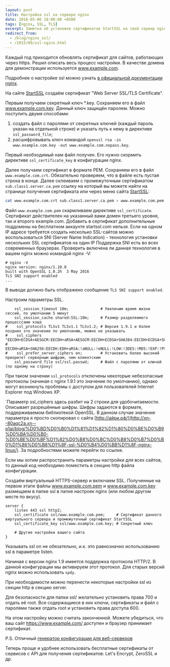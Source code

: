 ```yaml
---
layout: post
title: Настройка ssl на сервере nginx
date: 2016-05-06 18:00:00 +0500
tags: [nginx, SSL, TLS]
excerpt: Заметка об установке сертификатов StartSSL на свой сервер nginx
redirect_from:
  - /blog/nginx_ssl/
  - /2015/09/ssl-nginx.html
---
```

Каждый год приходится обновлять сертификат для сайтов, работающих через https. Решил описать весь процесс настройки. В качестве домена для демонстрации используется www.example.com.

Подробнее о настройке ssl можно узнать [в официальной документации nginx](http://nginx.org/ru/docs/http/ngx_http_ssl_module.html).

На сайте [StartSSL](https://startssl.com) создаём сертификат "Web Server SSL/TLS Certificate".

Первым получаем секретный ключ *.key. Сохраняем его в файл www.example.com.key. Данный ключ защищён паролем. Можно поступить двумя способами:

1. создать файл с паролями от секретных ключей (каждый пароль указан на отдельной строке) и указать путь к нему в директиве `ssl_password_file`;
2. расшифровывать ключ командой `openssl rsa -in www.example.com.key -out www.example.com.nopass.key`.

Первый необходимый нам файл получен. Его нужно скормить директиве `ssl_certificate_key` в конфигурации nginx.

Далее получаем сертификат в формате PEM. Сохраняем его в файл `www.example.com.crt`. Обязательно проверяем, что в файле есть пустая строка в конце. Далее склеиваем с промежуточным сертификатом `sub.class1.server.ca.pem` ссылку на который вы можете найти на странице получения сертификата или через меню сайта [StartSSL](<https://startssl.com>):

```bash
cat www.example.com.crt sub.class1.server.ca.pem > www.example.com.pem
```

Файл `www.example.com.pem` скармливаем директиве `ssl_certificate`. Сертификат действителен на указанный вами домен третьего уровня, так и второго example.com. Добавить в сертификат дополнительные поддомены на бесплатном аккаунте startssl.com нельзя. Если на одном IP адресе требуется создать несколько SSL-сайтов можно воспользоваться SNI (Server Name Indication) - технология установки нескольких SSL сертификатов на один IP  Поддержка SNI есть во всех современных браузерах. Проверить включена ли данная технология в вашем nginx можно командой nginx -V:

```console
# nginx -V
nginx version: nginx/1.10.0
built with OpenSSL 1.0.2h  3 May 2016
TLS SNI support enabled
...
```

В выводе должно быть отображено сообщение `TLS SNI support enabled`.

Настроим параметры SSL.

```nginx
    ssl_session_timeout 10m;              # Увеличим время жизни сессий, по умолчанию 5 минут
    ssl_session_cache shared:SSL:10m;     # Размер разделяемого процесссами кэша
#    ssl_protocols TLSv1 TLSv1.1 TLSv1.2; # Версия 1.9.1 и более поздних это значение по умолчанию, можно не указывать
#    ssl_ciphers "EECDH+ECDSA+AESGCM:EECDH+aRSA+AESGCM:EECDH+ECDSA+SHA384:EECDH+ECDSA+SHA256:EECDH+aRSA+SHA384:
#                 EECDH+aRSA+SHA256:EECDH:EDH+aRSA:!aNULL:!eNULL:!LOW:!3DES:!MD5:!EXP:!PSK:!SRP:!DSS:!RC4";
#    ssl_prefer_server_ciphers on;        # Установить более высокий приоритет серверным шифрам, чем клиентским
    ssl_password_file ssl/ssl.passwd;     # Файл с паролями от ключей (по одному на строку)
```

При таком значении `ssl_protocols` отключены некоторые небезопасные протоколы (начиная с nginx 1.9.1 это значение по умолчанию), однако могут возникнуть проблемы с доступом для пользователей Internet Explorer под Windows XP.

`Параметр ssl_ciphers здесь разбит на 2 строки для удобочитаемости. Описывает разрешённые шифры. Шифры задаются в формате, поддерживаемом библиотекой OpenSSL. В данном случае значение параметра я просто скопировал с сайта [http://айри.рф/](http://xn--80aqc2a.xn--p1ai/blog/%D0%BD%D0%B0%D1%81%D1%82%D1%80%D0%BE%D0%B9%D0%BA%D0%B0-%D0%BE%D0%BF%D1%82%D0%B8%D0%BC%D0%B8%D0%B7%D0%B0%D1%86%D0%B8%D1%8F-ssl-%D0%B4%D0%BB%D1%8F-nginx-linux/). За подробностями можете перейти по ссылке.

Если мы хотим распространить параметры настройки для всех сайтов, то данный код необходимо поместить в секцию http файла конфигурации.

Создаём виртуальный HTTPS-сервер и включаем SSL. Полученные на первом этапе файлы www.example.com.pem и www.example.com.key размещаем в папке ssl в папке настроек nginx (или любом другом месте по вкусу).

```nginx
server {
    listen 443 ssl http2;
    ssl_certificate ssl/www.example.com.pem;     # Сертификат данного виртуального сервера и промежуточный сертификат StartSSL
    ssl_certificate_key ssl/www.example.com.key; # Секретный ключ

    # Другие настройки вашего сайта
}
```

Указывать ssl on не обязательно, и.к. это равнозначно использованию ssl в параметре listen.

Начиная с версии nginx 1.9 имеется поддержка протокола HTTP/2. В данной конфигурации мы активируем этот протокол. Для старых версий nginx можно использовать `spdy`.

При необходимости можно перенести некоторые настройки ssl из секции http в секцию server.

Для безопасности для папки ssl/ желательно установить права 700 и отдать её root. Все содержащиеся в них ключи, сертификаты и файл с паролями также отдать root и установить права доступа 600.

На этом настройку можно считать законченной. Можете убедиться, что ваш сайт <https://www.example.com/> доступен и браузер принимает сертификат.

P.S. Отличный [генератор конфигурации для веб-серверов](https://ssl-config.mozilla.org/)

Теперь проще и удобнее использовать бесплатные сертификаты от сервисов с API для получения сертификатов: Let's Encrypt, ZeroSSL и др.
